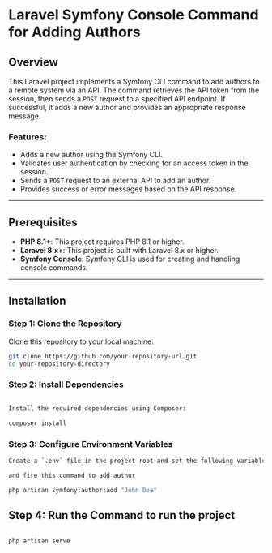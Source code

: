 # Laravel Symfony Console Command for Adding Authors

## Overview

This Laravel project implements a Symfony CLI command to add authors to a remote system via an API. The command retrieves the API token from the session, then sends a `POST` request to a specified API endpoint. If successful, it adds a new author and provides an appropriate response message.

### Features:
- Adds a new author using the Symfony CLI.
- Validates user authentication by checking for an access token in the session.
- Sends a `POST` request to an external API to add an author.
- Provides success or error messages based on the API response.

---

## Prerequisites

- **PHP 8.1+**: This project requires PHP 8.1 or higher.
- **Laravel 8.x+**: This project is built with Laravel 8.x or higher.
- **Symfony Console**: Symfony CLI is used for creating and handling console commands.

---

## Installation

### Step 1: Clone the Repository

Clone this repository to your local machine:

```bash
git clone https://github.com/your-repository-url.git
cd your-repository-directory
```

### Step 2: Install Dependencies
```bash

Install the required dependencies using Composer:

composer install
```

### Step 3: Configure Environment Variables

```bash
Create a `.env` file in the project root and set the following variables:

and fire this command to add author

php artisan symfony:author:add "John Doe"

```
## Step 4: Run the Command to run the project
```bash

php artisan serve 
```
